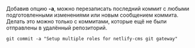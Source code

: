 Добавив опцию **-а**, можно перезаписать последний коммит с любыми подготовленными изменениями или новым сообщением коммита. Делать это можно только с коммитами, которые ещё не были отправлены в удалённый репозиторий.

```bash=Typescript
git commit -a "Setup multiple roles for netlify-cms git gateway"
```